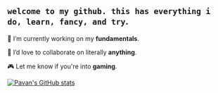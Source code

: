 ## `welcome to my github. this has everything i do, learn, fancy, and try`.

🌱 I’m currently working on my __fundamentals__.

💞️ I’d love to collaborate on literally __anything__.

🎮 Let me know if you're into __gaming__.

[![Pavan's GitHub stats](https://github-readme-stats.vercel.app/api?username=pavanistaken&bg_color=30,141E30,243B55&title_color=fff&text_color=fff)](https://github.com/anuraghazra/github-readme-stats)

<!---
pavankumar-balij/pavankumar-balij is a ✨ special ✨ repository because its `README.md` (this file) appears on your GitHub profile.
You can click the Preview link to take a look at your changes.
--->
